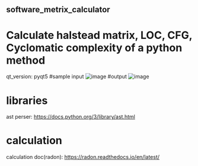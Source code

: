## software_metrix_calculator
# Calculate halstead matrix, LOC, CFG, Cyclomatic complexity of a python method
qt_version: pyqt5
#sample input
![image](https://user-images.githubusercontent.com/43715453/189513052-4b8142ef-7060-4a08-a884-c8e67fbf9121.png)
#output
![image](https://user-images.githubusercontent.com/43715453/189513068-21563211-6671-4cf4-9a57-9e10909485b6.png)

# libraries
ast perser: https://docs.python.org/3/library/ast.html
# calculation
calculation doc(radon): https://radon.readthedocs.io/en/latest/

